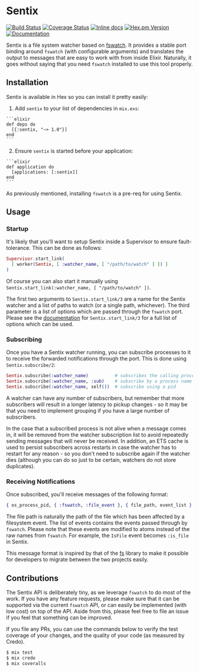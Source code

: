 # Sentix
[![Build Status](https://img.shields.io/travis/zackehh/sentix.svg)](https://travis-ci.org/zackehh/sentix) [![Coverage Status](https://img.shields.io/coveralls/zackehh/sentix.svg)](https://coveralls.io/github/zackehh/sentix) [![Inline docs](http://inch-ci.org/github/zackehh/sentix.svg)](http://inch-ci.org/github/zackehh/sentix) [![Hex.pm Version](https://img.shields.io/hexpm/v/sentix.svg)](https://hex.pm/packages/sentix) [![Documentation](https://img.shields.io/badge/docs-latest-yellowgreen.svg)](https://hexdocs.pm/sentix/)

Sentix is a file system watcher based on [fswatch](https://github.com/emcrisostomo/fswatch). It provides a stable port binding around `fswatch` (with configurable arguments) and translates the output to messages that are easy to work with from inside Elixir. Naturally, it goes without saying that you need `fswatch` installed to use this tool properly.

## Installation

Sentix is available in Hex so you can install it pretty easily:

  1. Add `sentix` to your list of dependencies in `mix.exs`:

    ```elixir
    def deps do
      [{:sentix, "~> 1.0"}]
    end
    ```

  2. Ensure `sentix` is started before your application:

    ```elixir
    def application do
      [applications: [:sentix]]
    end
    ```

As previously mentioned, installing `fswatch` is a pre-req for using Sentix.

## Usage

### Startup

It's likely that you'll want to setup Sentix inside a Supervisor to ensure fault-tolerance. This can be done as follows:

```elixir
Supervisor.start_link(
  [ worker(Sentix, [ :watcher_name, [ "/path/to/watch" ] ]) ]
)
```

Of course you can also start it manually using `Sentix.start_link(:watcher_name, [ "/path/to/watch" ])`.

The first two arguments to `Sentix.start_link/3` are a name for the Sentix watcher and a list of paths to watch (or a single path, whichever). The third parameter is a list of options which are passed through the `fswatch` port. Please see the [documentation](https://hexdocs.pm/sentix/Sentix.html#start_link/3) for `Sentix.start_link/3` for a full list of options which can be used.

### Subscribing

Once you have a Sentix watcher running, you can subscribe processes to it to receive the forwarded notifications through the port. This is done using `Sentix.subscribe/2`:

```elixir
Sentix.subscribe(:watcher_name)          # subscribes the calling process
Sentix.subscribe(:watcher_name, :sub)    # subscribe by a process name
Sentix.subscribe(:watcher_name, self())  # subscribe using a pid
```

A watcher can have any number of subscribers, but remember that more subscribers will result in a longer latency to pickup changes - so it may be that you need to implement grouping if you have a large number of subscribers.

In the case that a subscribed process is not alive when a message comes in, it will be removed from the watcher subscription list to avoid repeatedly sending messages that will never be received. In addition, an ETS cache is used to persist subscribers across restarts in case the watcher has to restart for any reason - so you don't need to subscribe again if the watcher dies (although you can do so just to be certain, watchers do not store duplicates).

### Receiving Notifications

Once subscribed, you'll receive messages of the following format:

```elixir
{ os_process_pid, { :fswatch, :file_event }, { file_path, event_list } }
```

The file path is naturally the path of the file which has been affected by a filesystem event. The list of events contains the events passed through by `fswatch`. Please note that these events are modified to atoms instead of the raw names from `fswatch`. For example, the `IsFile` event becomes `:is_file` in Sentix.

This message format is inspired by that of the [fs](https://github.com/synrc/fs) library to make it possible for developers to migrate between the two projects easily.

## Contributions

The Sentix API is deliberately tiny, as we leverage `fswatch` to do most of the work. If you have any feature requests, please make sure that it can be supported via the current `fswatch` API, or can easily be implemented (with low cost) on top of the API. Aside from this, please feel free to file an issue if you feel that something can be improved.

If you file any PRs, you can use the commands below to verify the test coverage of your changes, and the quality of your code (as measured by Credo).

```bash
$ mix test
$ mix credo
$ mix coveralls
```

